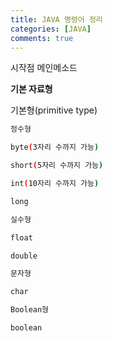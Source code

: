 ```yaml
---
title: JAVA 명령어 정리
categories: [JAVA]
comments: true
---
```


시작점 메인메소드

**기본 자료형**

기본형(primitive type)
```bash
정수형

byte(3자리 수까지 가능)

short(5자리 수까지 가능)

int(10자리 수까지 가능)

long

실수형

float 

double

문자형

char

Boolean형

boolean
```
